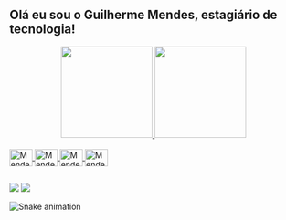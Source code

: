 ##           Olá eu sou o Guilherme Mendes, estagiário de tecnologia!
<div align="center">
  <a href="https://github.com/Mendeszx">
  <img height="160em" src="https://github-readme-stats.vercel.app/api?username=Mendeszx&show_icons=true&theme=discord_old_blurple&include_all_commits=true&count_private=true"/>
  <img height="160em" src="https://github-readme-stats.vercel.app/api/top-langs/?username=Mendeszx&layout=compact&langs_count=7&theme=discord_old_blurple"/>
</div>
<div style="display: inline_block"><br>
  <img align="center" alt="Mendes-java" height="30" width="40" src="https://cdn.jsdelivr.net/gh/devicons/devicon/icons/java/java-original.svg">
  <img align="center" alt="Mendes-java" height="30" width="40" src="https://cdn.jsdelivr.net/gh/devicons/devicon/icons/kotlin/kotlin-original.svg">
  <img align="center" alt="Mendes-java" height="30" width="40" src="https://cdn.jsdelivr.net/gh/devicons/devicon/icons/spring/spring-original.svg">
  <img align="center" alt="Mendes-java" height="30" width="40" src="https://cdn.jsdelivr.net/gh/devicons/devicon/icons/amazonwebservices/amazonwebservices-original.svg">
  
</div>
  
  ##
 
<div> 
  <a href = "mailto:guilherme_mendes2018@outlook.com"><img src="https://img.shields.io/badge/-Gmail-%23333?style=for-the-badge&logo=gmail&logoColor=white" target="_blank"></a>
  <a href="https://www.linkedin.com/in/guilherme-mendes-cunha/" target="_blank"><img src="https://img.shields.io/badge/-LinkedIn-%230077B5?style=for-the-badge&logo=linkedin&logoColor=white" target="_blank"></a> 
 
  ![Snake animation](https://github.com/Mendeszx/Mendeszx/blob/output/github-contribution-grid-snake.svg)
 
</div>
